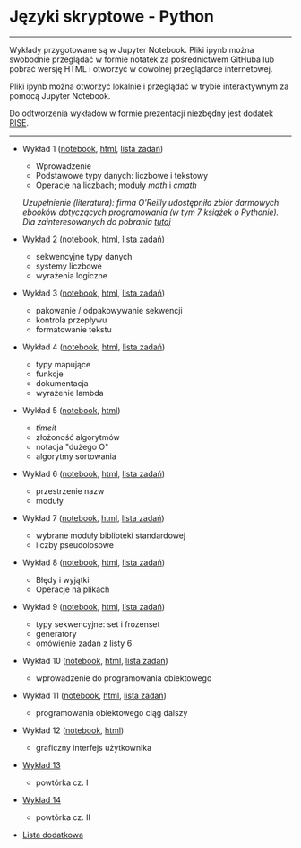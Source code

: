 # Języki skryptowe - Python

---

Wykłady przygotowane są w Jupyter Notebook. Pliki ipynb można swobodnie przeglądać w formie notatek za pośrednictwem GitHuba lub pobrać wersję HTML i otworzyć w dowolnej przeglądarce internetowej.

Pliki ipynb można otworzyć lokalnie i przeglądać w trybie interaktywnym za pomocą Jupyter Notebook.

Do odtworzenia wykładów w formie prezentacji niezbędny jest dodatek [RISE](https://github.com/damianavila/RISE).

---

* Wykład 1 ([notebook](https://github.com/TomaszGolan/js-python/blob/master/js-python_w01.ipynb), [html](https://raw.githubusercontent.com/TomaszGolan/js-python/master/js-python_w01.html), [lista zadań](https://github.com/TomaszGolan/js-python/blob/master/js-python_l01.md))
    * Wprowadzenie
    * Podstawowe typy danych: liczbowe i tekstowy
    * Operacje na liczbach; moduły *math* i *cmath*

    *Uzupełnienie (literatura): firma O'Reilly udostępniła zbiór darmowych ebooków
    dotyczących programowania (w tym 7 książek o Pythonie). Dla zainteresowanych do pobrania [tutaj](http://www.oreilly.com/programming/free/)*

* Wykład 2 ([notebook](https://github.com/TomaszGolan/js-python/blob/master/js-python_w02.ipynb), [html](https://raw.githubusercontent.com/TomaszGolan/js-python/master/js-python_w02.html), [lista zadań](https://github.com/TomaszGolan/js-python/blob/master/js-python_l02.md))
    * sekwencyjne typy danych
    * systemy liczbowe
    * wyrażenia logiczne

* Wykład 3 ([notebook](https://github.com/TomaszGolan/js-python/blob/master/js-python_w03.ipynb), [html](https://raw.githubusercontent.com/TomaszGolan/js-python/master/js-python_w03.html), [lista zadań](https://github.com/TomaszGolan/js-python/blob/master/js-python_l03.md))
    * pakowanie / odpakowywanie sekwencji
    * kontrola przepływu
    * formatowanie tekstu

* Wykład 4 ([notebook](https://github.com/TomaszGolan/js-python/blob/master/js-python_w04.ipynb), [html](https://raw.githubusercontent.com/TomaszGolan/js-python/master/js-python_w04.html), [lista zadań](https://github.com/TomaszGolan/js-python/blob/master/js-python_l04.md))
    * typy mapujące
    * funkcje
    * dokumentacja
    * wyrażenie lambda

* Wykład 5 ([notebook](https://github.com/TomaszGolan/js-python/blob/master/js-python_w05.ipynb), [html](https://raw.githubusercontent.com/TomaszGolan/js-python/master/js-python_w05.html))
    * *timeit*
    * złożoność algorytmów
    * notacja "dużego O"
    * algorytmy sortowania

* Wykład 6 ([notebook](https://github.com/TomaszGolan/js-python/blob/master/js-python_w06.ipynb), [html](https://raw.githubusercontent.com/TomaszGolan/js-python/master/js-python_w06.html), [lista zadań](https://github.com/TomaszGolan/js-python/blob/master/js-python_l05.md))
    * przestrzenie nazw
    * moduły

* Wykład 7 ([notebook](https://github.com/TomaszGolan/js-python/blob/master/js-python_w07.ipynb), [html](https://raw.githubusercontent.com/TomaszGolan/js-python/master/js-python_w07.html), [lista zadań](https://github.com/TomaszGolan/js-python/blob/master/js-python_l06.md))
    * wybrane moduły biblioteki standardowej
    * liczby pseudolosowe

* Wykład 8 ([notebook](https://github.com/TomaszGolan/js-python/blob/master/js-python_w08.ipynb), [html](https://raw.githubusercontent.com/TomaszGolan/js-python/master/js-python_w08.html), [lista zadań](https://github.com/TomaszGolan/js-python/blob/master/js-python_l07.md))
    * Błędy i wyjątki
    * Operacje na plikach

* Wykład 9 ([notebook](https://github.com/TomaszGolan/js-python/blob/master/js-python_w09.ipynb), [html](https://raw.githubusercontent.com/TomaszGolan/js-python/master/js-python_w09.html), [lista zadań](https://github.com/TomaszGolan/js-python/blob/master/js-python_l08.md))
    * typy sekwencyjne: set i frozenset
    * generatory
    * omówienie zadań z listy 6

* Wykład 10 ([notebook](https://github.com/TomaszGolan/js-python/blob/master/js-python_w10.ipynb), [html](https://raw.githubusercontent.com/TomaszGolan/js-python/master/js-python_w10.html), [lista zadań](https://github.com/TomaszGolan/js-python/blob/master/js-python_l09.md))
    * wprowadzenie do programowania obiektowego

* Wykład 11 ([notebook](https://github.com/TomaszGolan/js-python/blob/master/js-python_w11.ipynb), [html](https://raw.githubusercontent.com/TomaszGolan/js-python/master/js-python_w11.html), [lista zadań](https://github.com/TomaszGolan/js-python/blob/master/js-python_l10.md))
    * programowania obiektowego ciąg dalszy

* Wykład 12 ([notebook](https://github.com/TomaszGolan/js-python/blob/master/js-python_w12.ipynb), [html](https://raw.githubusercontent.com/TomaszGolan/js-python/master/js-python_w12.html))
    * graficzny interfejs użytkownika

* [Wykład 13](http://tomaszgolan.github.io/reveal_talks/html/js-python_w13.html)
    * powtórka cz. I

* [Wykład 14](http://tomaszgolan.github.io/reveal_talks/html/js-python_w14.html)
    * powtórka cz. II

* [Lista dodatkowa](https://github.com/TomaszGolan/js-python/blob/master/js-python_l11.md)
